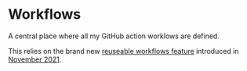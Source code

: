 # Workflows

A central place where all my GitHub action worklows are defined.

This relies on the brand new [reuseable workflows feature](https://docs.github.com/en/actions/learn-github-actions/reusing-workflows) introduced in [November 2021](https://github.blog/changelog/2021-11-24-github-actions-reusable-workflows-are-generally-available/).
